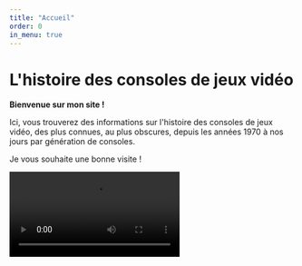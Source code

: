 ```yaml
---
title: "Accueil"
order: 0
in_menu: true
---
```

# L'histoire des consoles de jeux vidéo

**Bienvenue sur mon site !**

Ici, vous trouverez des informations sur l'histoire des consoles de jeux vidéo, des plus connues, au plus obscures, depuis les années 1970 à nos jours par génération de consoles.

Je vous souhaite une bonne visite ! 

![Video](julien.mp4) 